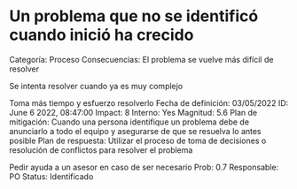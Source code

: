# Un problema que no se identificó cuando inició ha crecido

Categoría: Proceso
Consecuencias: El problema se vuelve más difícil de resolver

Se intenta resolver cuando ya es muy complejo

Toma más tiempo y esfuerzo resolverlo
Fecha de definición: 03/05/2022
ID: June 6 2022, 08:47:00
Impact: 8
Interno: Yes
Magnitud: 5.6
Plan de mitigación: Cuando una persona identifique un problema debe de anunciarlo a todo el equipo y asegurarse de que se resuelva lo antes posible
Plan de respuesta: Utilizar el proceso de toma de decisiones o resolución de conflictos para resolver el problema

Pedir ayuda a un asesor en caso de ser necesario
Prob: 0.7
Responsable: PO
Status: Identificado